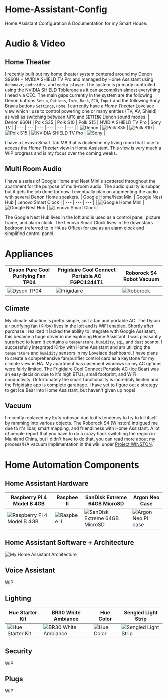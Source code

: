 # Home-Assistant-Config
Home Assistant Configuration &amp; Documentation for my Smart House.
# Audio & Video
## Home Theater
I recently built out my home theater system centered around my Denon S960H + NVIDIA SHIELD TV Pro and managed by Home Assistant using `denonavr`, `androidtv`, and `media_player`. The system is primarly controlled using the NVIDIA SHIELD Toblerone as it can accomplish almost everything I need via CEC. The main gaps currently in the system are the following Denon buttons `Setup`, `Options`, `Info`, `Back`, `ECO`, `Input` and the following Sony Bravia buttons `Settings`, `Home`. I currently have a _Home Theater_ Lovelace view which I use to control powering one or many entities (TV, AV, Shield) as well as switching between `AUTO` and `SETTING` Denon sound modes. 
| Denon 960H | Polk S35 | Polk S10 | Polk S15 | NVIDIA SHIELD TV Pro | Sony TV |
| --- | --- | --- | --- | --- | --- |
| ![Denon](img/av/denon.png) | ![Polk S35](img/av/polk_s35.jpg) | ![Polk S10](img/av/polk_s10.jpg) | ![Polk S15](img/av/polk_s15.jpg) | ![NVIDIA SHIELD TV Pro](img/av/nvidia_shield_tv_pro.jpg) | ![Sony](img/av/sony_x900h.jpg) |

I have a Levovo Smart Tab M8 that is docked in my living room that I use to access the _Home Theater_ view in Home Assistant. This view is very much a WIP progress and is my focus over the coming weeks.
## Multi Room Audio
I have a series of Google Home and Nest Mini's scattered throughout the apartment for the purpose of multi-room audio. The audio quality is subpar, but it gets the job done for now. I eventually plan on augmenting the audio with several Denon Home speakers.
| Google Home/Nest Mini | Google Nest Hub | Lenovo Smart Clock |
| --- | --- | --- | 
| ![Google Home Mini](img/av/google_mini.jpg) | ![Google Nest Hub](img/av/google_nest_hub.jpg) | ![Lenovo Smart Clock](img/av/lenovo_smart_clock.jpg) |

The Google Nest Hub lives in the loft and is used as a control panel, picture frame, and alarm clock. The Lenovo Smart Clock lives in the downstairs bedroom (referred to in HA as Office) for use as an alarm clock and simplified control panel.
# Appliances
| Dyson Pure Cool Purifying Fan TP04 | Frigidaire Cool Connect Portable AC FGPC1244T1 | Roborock S4 Robot Vacuum |
| --- | --- | --- |
| ![Dyson TP04](img/appliance/dyson_tp04.jpg) | ![Frigidaire](img/appliance/frigidaire.jpg) | ![Roborock](img/appliance/roborock.jpg) |
## Climate
My climate situation is pretty simple, just a fan and portable AC. The Dyson air purifying fan (Kirby) lives in the loft and is WiFi enabled. Shortly after purchase I realized it lacked the ability to integrate with Google Assistant, this became a huge driver in me exploring Home Assistant. I was pleasantly surprised to learn it contains a `temperature`, `humidity`, `aqi`, and `dust` sesnor. I successfully integrated Kirby with Home Assistant and am utilizing the `tempurature` and `humidity` sensors in my Lovelace dashboard. 
I have plans to create a comprehensive fan/purifier control card as a keystone for my climate view in HA.
My apartment has casement windows so my AC options were fairly limited. The Frigidaire Cool Connect Portable AC (Ice Bear) was an easy decision due to it's high BTUs, small footprint, and WiFi conductivity. Unfortunately the smart functionality is incredibly limited and the Frigidaire app is complete garabage. I have yet to figure out a strategy to get Ice Bear into Home Assistant, but haven't given up hope!
## Vacuum
I recently replaced my Eufy robovac due to it's tendency to try to kill itself by ramming into various objects. The Roborock S4 (Winston) intrigued me due to it's lidar, smart mapping, and friendliness with Home Assistant. A lot of people report that you have to do a crazy hack switching the region in Mainland China, but I didn't have to do that, you can read more about my process/HA vacuum implimentation in the wiki under [Project WINSTON](https://github.com/theglus/Home-Assistant-Config/wiki/Project-WINSTON:-Roborock-S4).

# Home Automation Components
## Home Assistant Hardware
| Raspberry Pi 4 Model B 4GB | Raspbee II | SanDisk Extreme 64GB MicroSD | Argon Neo Case |
| --- | --- | --- | --- |
| ![Raspberry Pi 4 Model B 4GB](img/ha_hardware/pi_4.jpg) | ![Raspbee II](img/ha_hardware/raspbee_II.jpg) | ![SanDisk Extreme 64GB MicroSD](img/ha_hardware/sandisk_64.jpg) | ![Argon Neo Pi case](img/ha_hardware/argon_neo.jpg) |
## Home Assistant Software + Architecture
![My Home Assistant Architecture](architecture.png) 
## Voice Assistant
WIP
## Lighting
| Hue Starter Kit | BR30 White Ambiance | Hue Color | Sengled Light Strip |
| --- | --- | --- | --- |
| ![Hue Starter Kit](img/lighting/hue_starter.jpg) | ![BR30 White Ambiance](img/lighting/hue_br30.jpg) | ![Hue Color](img/lighting/hue_color.jpeg) | ![Sengled Light Strip](img/lighting/sengled_ledstrip.jpg) |
## Security
WIP
## Plugs
WIP
